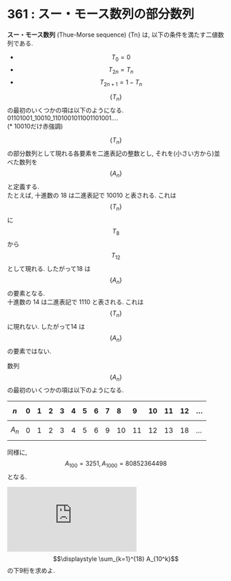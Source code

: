 # 361 : スー・モース数列の部分数列

**スー・モース数列** \(Thue-Morse sequence\) {Tn} は, 以下の条件を満たす二値数列である.

* $$T_0 = 0$$
* $$T_{2n} = T_n$$
* $$T_{2n+1} = 1 - T_n$$

$$\{T_n\}$$の最初のいくつかの項は以下のようになる.  
01101001\_10010\_1101001011001101001....  
\(\* 10010だけ赤強調\)

$$\{T_n\}$$の部分数列として現れる各要素を二進表記の整数とし, それを\(小さい方から\)並べた数列を$$\{A_n\}$$と定義する.  
たとえば, 十進数の 18 は二進表記で 10010 と表される. これは$$\{T_n\}$$に$$T_8$$から$$T_{12}$$として現れる. したがって18 は$$\{A_n\}$$の要素となる.  
十進数の 14 は二進表記で 1110 と表される. これは$$\{T_n\}$$に現れない. したがって14 は$$\{A_n\}$$の要素ではない.

数列$$\{A_n\}$$の最初のいくつかの項は以下のようになる.

| $$n$$ | 0 | 1 | 2 | 3 | 4 | 5 | 6 | 7 | 8 | 9 | 10 | 11 | 12 | … |
| :--- | :--- | :--- | :--- | :--- | :--- | :--- | :--- | :--- | :--- | :--- | :--- | :--- | :--- | :--- |
| $$A_n$$ | 0 | 1 | 2 | 3 | 4 | 5 | 6 | 9 | 10 | 11 | 12 | 13 | 18 | … |

同様に, $$A_{100} = 3251, A_{1000} = 80852364498$$となる.

![p\_361\_Thue-Morse1.gif](http://odz.sakura.ne.jp/projecteuler/index.php?plugin=ref&page=Problem%20361&src=p_361_Thue-Morse1.gif)$$\displaystyle \sum_{k=1}^{18} A_{10^k}$$の下9桁を求めよ.

